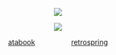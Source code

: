 <div align="center">

![](https://komarev.com/ghpvc/?username=gachiakuta&color=lightgrey)  

![](https://files.catbox.moe/s0rgp9.png)

[atabook](https://liar.atabook.org)⠀⠀⠀⠀⠀⠀⠀[retrospring](https://retrospring.net/@tease)
